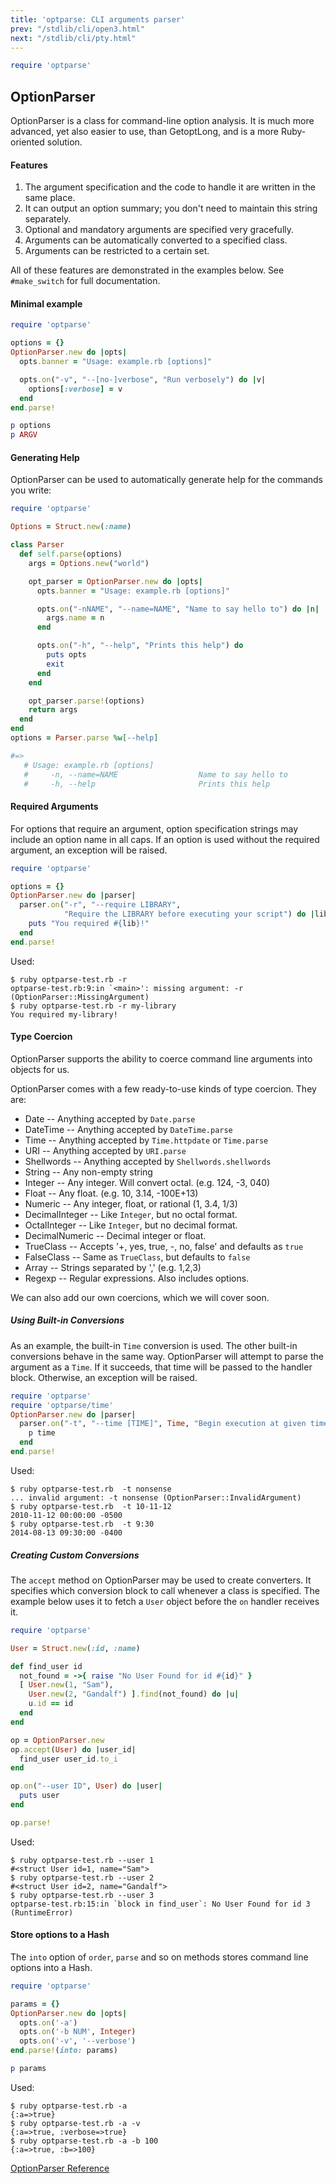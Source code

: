 ```yaml
---
title: 'optparse: CLI arguments parser'
prev: "/stdlib/cli/open3.html"
next: "/stdlib/cli/pty.html"
---
```



```ruby
require 'optparse'
```

## OptionParser[](#optionparser)

OptionParser is a class for command-line option analysis. It is much
more advanced, yet also easier to use, than GetoptLong, and is a more
Ruby-oriented solution.

#### Features[](#features)

1.  The argument specification and the code to handle it are written in
    the same place.
2.  It can output an option summary; you don't need to maintain this
    string separately.
3.  Optional and mandatory arguments are specified very gracefully.
4.  Arguments can be automatically converted to a specified class.
5.  Arguments can be restricted to a certain set.

All of these features are demonstrated in the examples below. See
`#make_switch` for full documentation.

#### Minimal example[](#minimal-example)


```ruby
require 'optparse'

options = {}
OptionParser.new do |opts|
  opts.banner = "Usage: example.rb [options]"

  opts.on("-v", "--[no-]verbose", "Run verbosely") do |v|
    options[:verbose] = v
  end
end.parse!

p options
p ARGV
```

#### Generating Help[](#generating-help)

OptionParser can be used to automatically generate help for the commands
you write:


```ruby
require 'optparse'

Options = Struct.new(:name)

class Parser
  def self.parse(options)
    args = Options.new("world")

    opt_parser = OptionParser.new do |opts|
      opts.banner = "Usage: example.rb [options]"

      opts.on("-nNAME", "--name=NAME", "Name to say hello to") do |n|
        args.name = n
      end

      opts.on("-h", "--help", "Prints this help") do
        puts opts
        exit
      end
    end

    opt_parser.parse!(options)
    return args
  end
end
options = Parser.parse %w[--help]

#=>
   # Usage: example.rb [options]
   #     -n, --name=NAME                  Name to say hello to
   #     -h, --help                       Prints this help
```

#### Required Arguments[](#required-arguments)

For options that require an argument, option specification strings may
include an option name in all caps. If an option is used without the
required argument, an exception will be raised.


```ruby
require 'optparse'

options = {}
OptionParser.new do |parser|
  parser.on("-r", "--require LIBRARY",
            "Require the LIBRARY before executing your script") do |lib|
    puts "You required #{lib}!"
  end
end.parse!
```

Used:


```
$ ruby optparse-test.rb -r
optparse-test.rb:9:in `<main>': missing argument: -r (OptionParser::MissingArgument)
$ ruby optparse-test.rb -r my-library
You required my-library!
```

#### Type Coercion[](#type-coercion)

OptionParser supports the ability to coerce command line arguments into
objects for us.

OptionParser comes with a few ready-to-use kinds of type coercion. They
are:

* Date -- Anything accepted by `Date.parse`
* DateTime -- Anything accepted by `DateTime.parse`
* Time -- Anything accepted by `Time.httpdate` or `Time.parse`
* URI -- Anything accepted by `URI.parse`
* Shellwords -- Anything accepted by `Shellwords.shellwords`
* String -- Any non-empty string
* Integer -- Any integer. Will convert octal. (e.g. 124, -3, 040)
* Float -- Any float. (e.g. 10, 3.14, -100E+13)
* Numeric -- Any integer, float, or rational (1, 3.4, 1/3)
* DecimalInteger -- Like `Integer`, but no octal format.
* OctalInteger -- Like `Integer`, but no decimal format.
* DecimalNumeric -- Decimal integer or float.
* TrueClass -- Accepts '+, yes, true, -, no, false' and defaults as
  `true`
* FalseClass -- Same as `TrueClass`, but defaults to `false`
* Array -- Strings separated by ',' (e.g. 1,2,3)
* Regexp -- Regular expressions. Also includes options.

We can also add our own coercions, which we will cover soon.

##### Using Built-in Conversions[](#using-built-in-conversions)

As an example, the built-in `Time` conversion is used. The other
built-in conversions behave in the same way. OptionParser will attempt
to parse the argument as a `Time`. If it succeeds, that time will be
passed to the handler block. Otherwise, an exception will be raised.


```ruby
require 'optparse'
require 'optparse/time'
OptionParser.new do |parser|
  parser.on("-t", "--time [TIME]", Time, "Begin execution at given time") do |time|
    p time
  end
end.parse!
```

Used:


```
$ ruby optparse-test.rb  -t nonsense
... invalid argument: -t nonsense (OptionParser::InvalidArgument)
$ ruby optparse-test.rb  -t 10-11-12
2010-11-12 00:00:00 -0500
$ ruby optparse-test.rb  -t 9:30
2014-08-13 09:30:00 -0400
```

##### Creating Custom Conversions[](#creating-custom-conversions)

The `accept` method on OptionParser may be used to create converters. It
specifies which conversion block to call whenever a class is specified.
The example below uses it to fetch a `User` object before the `on`
handler receives it.


```ruby
require 'optparse'

User = Struct.new(:id, :name)

def find_user id
  not_found = ->{ raise "No User Found for id #{id}" }
  [ User.new(1, "Sam"),
    User.new(2, "Gandalf") ].find(not_found) do |u|
    u.id == id
  end
end

op = OptionParser.new
op.accept(User) do |user_id|
  find_user user_id.to_i
end

op.on("--user ID", User) do |user|
  puts user
end

op.parse!
```

Used:


```
$ ruby optparse-test.rb --user 1
#<struct User id=1, name="Sam">
$ ruby optparse-test.rb --user 2
#<struct User id=2, name="Gandalf">
$ ruby optparse-test.rb --user 3
optparse-test.rb:15:in `block in find_user`: No User Found for id 3 (RuntimeError)
```

#### Store options to a Hash[](#store-options-to-a-hash)

The `into` option of `order`, `parse` and so on methods stores command
line options into a Hash.


```ruby
require 'optparse'

params = {}
OptionParser.new do |opts|
  opts.on('-a')
  opts.on('-b NUM', Integer)
  opts.on('-v', '--verbose')
end.parse!(into: params)

p params
```

Used:


```
$ ruby optparse-test.rb -a
{:a=>true}
$ ruby optparse-test.rb -a -v
{:a=>true, :verbose=>true}
$ ruby optparse-test.rb -a -b 100
{:a=>true, :b=>100}
```

<a
href='https://ruby-doc.org/stdlib-2.6/libdoc/optparse/rdoc/OptionParser.html'
class='ruby-doc remote' target='_blank'>OptionParser Reference</a>

